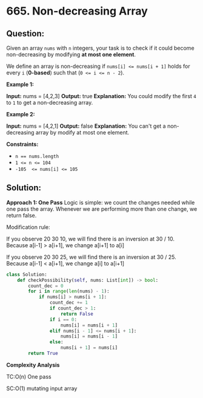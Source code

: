 
# 665. Non-decreasing Array

## Question:

Given an array  `nums`  with  `n`  integers, your task is to check if it could become non-decreasing by modifying  **at most one element**.

We define an array is non-decreasing if  `nums[i] <= nums[i + 1]`  holds for every  `i`  (**0-based**) such that (`0 <= i <= n - 2`).

**Example 1:**

**Input:** nums = [4,2,3]
**Output:** true
**Explanation:** You could modify the first `4` to `1` to get a non-decreasing array.

**Example 2:**

**Input:** nums = [4,2,1]
**Output:** false
**Explanation:** You can't get a non-decreasing array by modify at most one element.

**Constraints:**

-   `n == nums.length`
-   `1 <= n <= 104`
-   `-105  <= nums[i] <= 105`
## Solution:

**Approach 1: One Pass**
Logic is simple: we count the changes needed while one pass the array. Whenever we are performing more than one change, we return false. 

Modification rule:

If you observe 20 30 10, we will find there is an inversion at 30 / 10. Because a[i-1] > a[i+1], we change a[i+1] to a[i]

If you observe 20 30 25, we will find there is an inversion at 30 / 25. Because a[i-1] < a[i+1], we change a[i] to a[i+1]

```python
class Solution:
    def checkPossibility(self, nums: List[int]) -> bool:
        count_dec = 0
        for i in range(len(nums) - 1):
            if nums[i] > nums[i + 1]:
                count_dec += 1
                if count_dec > 1:
                    return False
                if i == 0:
                    nums[i] = nums[i + 1]
                elif nums[i - 1] <= nums[i + 1]:
                    nums[i] = nums[i - 1]
                else:
                    nums[i + 1] = nums[i]
        return True
```
  
**Complexity Analysis**

  

TC:O(n) One pass

SC:O(1) mutating input array
